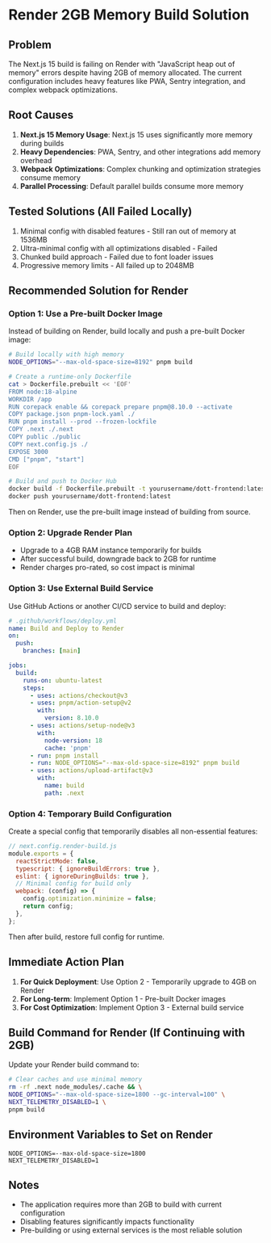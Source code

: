 # Render 2GB Memory Build Solution

## Problem
The Next.js 15 build is failing on Render with "JavaScript heap out of memory" errors despite having 2GB of memory allocated. The current configuration includes heavy features like PWA, Sentry integration, and complex webpack optimizations.

## Root Causes
1. **Next.js 15 Memory Usage**: Next.js 15 uses significantly more memory during builds
2. **Heavy Dependencies**: PWA, Sentry, and other integrations add memory overhead
3. **Webpack Optimizations**: Complex chunking and optimization strategies consume memory
4. **Parallel Processing**: Default parallel builds consume more memory

## Tested Solutions (All Failed Locally)
1. Minimal config with disabled features - Still ran out of memory at 1536MB
2. Ultra-minimal config with all optimizations disabled - Failed
3. Chunked build approach - Failed due to font loader issues
4. Progressive memory limits - All failed up to 2048MB

## Recommended Solution for Render

### Option 1: Use a Pre-built Docker Image
Instead of building on Render, build locally and push a pre-built Docker image:

```bash
# Build locally with high memory
NODE_OPTIONS="--max-old-space-size=8192" pnpm build

# Create a runtime-only Dockerfile
cat > Dockerfile.prebuilt << 'EOF'
FROM node:18-alpine
WORKDIR /app
RUN corepack enable && corepack prepare pnpm@8.10.0 --activate
COPY package.json pnpm-lock.yaml ./
RUN pnpm install --prod --frozen-lockfile
COPY .next ./.next
COPY public ./public
COPY next.config.js ./
EXPOSE 3000
CMD ["pnpm", "start"]
EOF

# Build and push to Docker Hub
docker build -f Dockerfile.prebuilt -t yourusername/dott-frontend:latest .
docker push yourusername/dott-frontend:latest
```

Then on Render, use the pre-built image instead of building from source.

### Option 2: Upgrade Render Plan
- Upgrade to a 4GB RAM instance temporarily for builds
- After successful build, downgrade back to 2GB for runtime
- Render charges pro-rated, so cost impact is minimal

### Option 3: Use External Build Service
Use GitHub Actions or another CI/CD service to build and deploy:

```yaml
# .github/workflows/deploy.yml
name: Build and Deploy to Render
on:
  push:
    branches: [main]

jobs:
  build:
    runs-on: ubuntu-latest
    steps:
      - uses: actions/checkout@v3
      - uses: pnpm/action-setup@v2
        with:
          version: 8.10.0
      - uses: actions/setup-node@v3
        with:
          node-version: 18
          cache: 'pnpm'
      - run: pnpm install
      - run: NODE_OPTIONS="--max-old-space-size=8192" pnpm build
      - uses: actions/upload-artifact@v3
        with:
          name: build
          path: .next
```

### Option 4: Temporary Build Configuration
Create a special config that temporarily disables all non-essential features:

```javascript
// next.config.render-build.js
module.exports = {
  reactStrictMode: false,
  typescript: { ignoreBuildErrors: true },
  eslint: { ignoreDuringBuilds: true },
  // Minimal config for build only
  webpack: (config) => {
    config.optimization.minimize = false;
    return config;
  },
};
```

Then after build, restore full config for runtime.

## Immediate Action Plan

1. **For Quick Deployment**: Use Option 2 - Temporarily upgrade to 4GB on Render
2. **For Long-term**: Implement Option 1 - Pre-built Docker images
3. **For Cost Optimization**: Implement Option 3 - External build service

## Build Command for Render (If Continuing with 2GB)

Update your Render build command to:

```bash
# Clear caches and use minimal memory
rm -rf .next node_modules/.cache && \
NODE_OPTIONS="--max-old-space-size=1800 --gc-interval=100" \
NEXT_TELEMETRY_DISABLED=1 \
pnpm build
```

## Environment Variables to Set on Render

```
NODE_OPTIONS=--max-old-space-size=1800
NEXT_TELEMETRY_DISABLED=1
```

## Notes
- The application requires more than 2GB to build with current configuration
- Disabling features significantly impacts functionality
- Pre-building or using external services is the most reliable solution